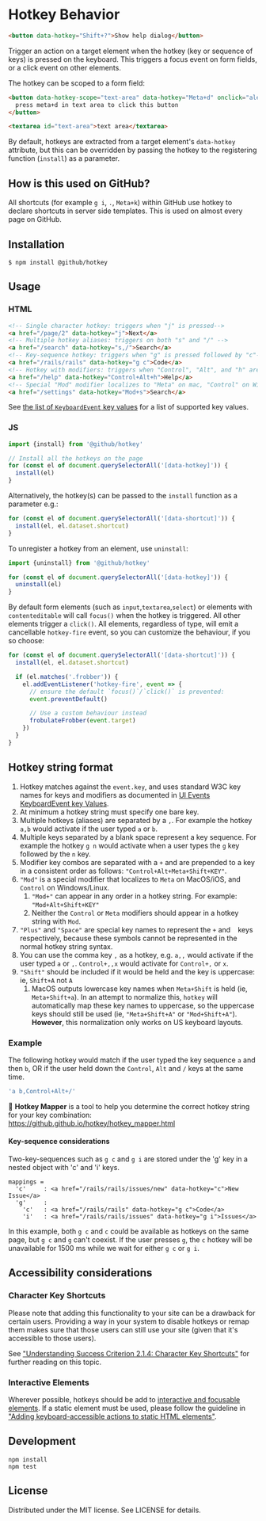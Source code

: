 # Hotkey Behavior

```html
<button data-hotkey="Shift+?">Show help dialog</button>
```

Trigger an action on a target element when the hotkey (key or sequence of keys) is pressed
on the keyboard. This triggers a focus event on form fields, or a click event on
other elements.

The hotkey can be scoped to a form field:

```html
<button data-hotkey-scope="text-area" data-hotkey="Meta+d" onclick="alert('clicked')">
  press meta+d in text area to click this button
</button>

<textarea id="text-area">text area</textarea>
```

By default, hotkeys are extracted from a target element's `data-hotkey`
attribute, but this can be overridden by passing the hotkey to the registering
function (`install`) as a parameter.

## How is this used on GitHub?

All shortcuts (for example `g i`, `.`, `Meta+k`) within GitHub use hotkey to declare shortcuts in server side templates. This is used on almost every page on GitHub.

## Installation

```
$ npm install @github/hotkey
```

## Usage

### HTML

```html
<!-- Single character hotkey: triggers when "j" is pressed-->
<a href="/page/2" data-hotkey="j">Next</a>
<!-- Multiple hotkey aliases: triggers on both "s" and "/" -->
<a href="/search" data-hotkey="s,/">Search</a>
<!-- Key-sequence hotkey: triggers when "g" is pressed followed by "c"-->
<a href="/rails/rails" data-hotkey="g c">Code</a>
<!-- Hotkey with modifiers: triggers when "Control", "Alt", and "h" are pressed at the same time -->
<a href="/help" data-hotkey="Control+Alt+h">Help</a>
<!-- Special "Mod" modifier localizes to "Meta" on mac, "Control" on Windows or Linux-->
<a href="/settings" data-hotkey="Mod+s">Search</a>
```

See [the list of `KeyboardEvent` key values](https://developer.mozilla.org/en-US/docs/Web/API/KeyboardEvent/key/Key_Values) for a list of supported key values.

### JS

```js
import {install} from '@github/hotkey'

// Install all the hotkeys on the page
for (const el of document.querySelectorAll('[data-hotkey]')) {
  install(el)
}
```

Alternatively, the hotkey(s) can be passed to the `install` function as a parameter e.g.:

```js
for (const el of document.querySelectorAll('[data-shortcut]')) {
  install(el, el.dataset.shortcut)
}
```

To unregister a hotkey from an element, use `uninstall`:

```js
import {uninstall} from '@github/hotkey'

for (const el of document.querySelectorAll('[data-hotkey]')) {
  uninstall(el)
}
```

By default form elements (such as `input`,`textarea`,`select`) or elements with `contenteditable` will call `focus()` when the hotkey is triggered. All other elements trigger a `click()`. All elements, regardless of type, will emit a cancellable `hotkey-fire` event, so you can customize the behaviour, if you so choose:

```js
for (const el of document.querySelectorAll('[data-shortcut]')) {
  install(el, el.dataset.shortcut)

  if (el.matches('.frobber')) {
    el.addEventListener('hotkey-fire', event => {
      // ensure the default `focus()`/`click()` is prevented:
      event.preventDefault()

      // Use a custom behaviour instead
      frobulateFrobber(event.target)
    })
  }
}
```

## Hotkey string format

1. Hotkey matches against the `event.key`, and uses standard W3C key names for keys and modifiers as documented in [UI Events KeyboardEvent key Values](https://www.w3.org/TR/uievents-key/).
2. At minimum a hotkey string must specify one bare key.
3. Multiple hotkeys (aliases) are separated by a `,`. For example the hotkey `a,b` would activate if the user typed `a` or `b`.
4. Multiple keys separated by a blank space represent a key sequence. For example the hotkey `g n` would activate when a user types the `g` key followed by the `n` key.
5. Modifier key combos are separated with a `+` and are prepended to a key in a consistent order as follows: `"Control+Alt+Meta+Shift+KEY"`.
6. `"Mod"` is a special modifier that localizes to `Meta` on MacOS/iOS, and `Control` on Windows/Linux.
   1. `"Mod+"` can appear in any order in a hotkey string. For example: `"Mod+Alt+Shift+KEY"`
   2. Neither the `Control` or `Meta` modifiers should appear in a hotkey string with `Mod`.
7. `"Plus"` and `"Space"` are special key names to represent the `+` and ` ` keys respectively, because these symbols cannot be represented in the normal hotkey string syntax.
8. You can use the comma key `,` as a hotkey, e.g. `a,,` would activate if the user typed `a` or `,`. `Control+,,x` would activate for `Control+,` or `x`.
9. `"Shift"` should be included if it would be held and the key is uppercase: ie, `Shift+A` not `A`
   1. MacOS outputs lowercase key names when `Meta+Shift` is held (ie, `Meta+Shift+a`). In an attempt to normalize this, `hotkey` will automatically map these key names to uppercase, so the uppercase keys should still be used (ie, `"Meta+Shift+A"` or `"Mod+Shift+A"`). **However**, this normalization only works on US keyboard layouts.

### Example

The following hotkey would match if the user typed the key sequence `a` and then `b`, OR if the user held down the `Control`, `Alt` and `/` keys at the same time.

```js
'a b,Control+Alt+/'
```

🔬 **Hotkey Mapper** is a tool to help you determine the correct hotkey string for your key combination: <https://github.github.io/hotkey/hotkey_mapper.html>

#### Key-sequence considerations

Two-key-sequences such as `g c` and `g i` are stored
under the 'g' key in a nested object with 'c' and 'i' keys.

```
mappings =
  'c'     : <a href="/rails/rails/issues/new" data-hotkey="c">New Issue</a>
  'g'     :
    'c'   : <a href="/rails/rails" data-hotkey="g c">Code</a>
    'i'   : <a href="/rails/rails/issues" data-hotkey="g i">Issues</a>
```

In this example, both `g c` and `c` could be available as hotkeys on the
same page, but `g c` and `g` can't coexist. If the user presses
`g`, the `c` hotkey will be unavailable for 1500 ms while we
wait for either `g c` or `g i`.

## Accessibility considerations

### Character Key Shortcuts

Please note that adding this functionality to your site can be a drawback for
certain users. Providing a way in your system to disable hotkeys or remap
them makes sure that those users can still use your site (given that it's
accessible to those users).

See ["Understanding Success Criterion 2.1.4: Character Key Shortcuts"](https://www.w3.org/WAI/WCAG21/Understanding/character-key-shortcuts.html)
for further reading on this topic.

### Interactive Elements

Wherever possible, hotkeys should be add to [interactive and focusable elements](https://html.spec.whatwg.org/#interactive-content). If a static element must be used, please follow the guideline in ["Adding keyboard-accessible actions to static HTML elements"](https://www.w3.org/WAI/WCAG21/Techniques/client-side-script/SCR29.html).

## Development

```
npm install
npm test
```

## License

Distributed under the MIT license. See LICENSE for details.
